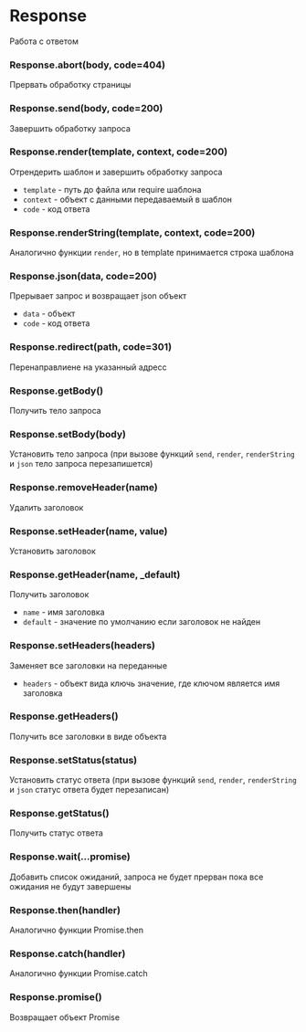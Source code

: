 # Response
Работа с ответом


### Response.abort(body, code=404)
Прервать обработку страницы


### Response.send(body, code=200)
Завершить обработку запроса 

### Response.render(template, context, code=200)
Отрендерить шаблон и завершить обработку запроса
* `template` - путь до файла или require шаблона
* `context` - объект с данными передаваемый в шаблон
* `code` - код ответа


### Response.renderString(template, context, code=200)
Аналогично функции `render`, но в template принимается строка шаблона


### Response.json(data, code=200)
Прерывает запрос и возвращает json объект
* `data` - объект
* `code` - код ответа


### Response.redirect(path, code=301)
Перенаправлиене на указанный адресс


### Response.getBody()
Получить тело запроса


### Response.setBody(body)
Установить тело запроса (при вызове функций `send`, `render`, `renderString` и `json` тело запроса перезапишется)


### Response.removeHeader(name)
Удалить заголовок


### Response.setHeader(name, value)
Установить заголовок


### Response.getHeader(name, _default)
Получить заголовок
* `name` - имя заголовка
* `default` - значение по умолчанию если заголовок не найден


### Response.setHeaders(headers)
Заменяет все заголовки на переданные
* `headers` - объект вида ключь значение, где ключом является имя заголовка


### Response.getHeaders()
Получить все заголовки в виде объекта


### Response.setStatus(status)
Установить статус ответа (при вызове функций `send`, `render`, `renderString` и `json` статус ответа будет перезаписан)


### Response.getStatus()
Получить статус ответа


### Response.wait(...promise)
Добавить список ожиданий, запроса не будет прерван пока все ожидания не будут завершены


### Response.then(handler)
Аналогично функции Promise.then


### Response.catch(handler)
Аналогично функции Promise.catch


### Response.promise()
Возвращает объект Promise